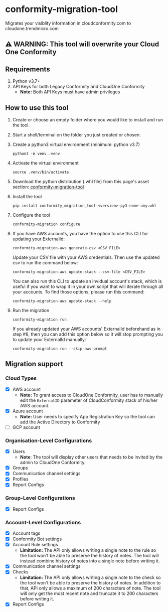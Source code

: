 # conformity-migration-tool
Migrates your visiblity information in cloudconformity.com to cloudone.trendmicro.com

## **⚠ WARNING: This tool will overwrite your Cloud One Conformity**

## Requirements
1. Python v3.7+
2. API Keys for both Legacy Conformity and CloudOne Conformity
   - **Note:** Both API Keys must have admin privileges

## How to use this tool

1) Create or choose an empty folder where you would like to install and run the tool.

2) Start a shell/terminal on the folder you just created or chosen.

3) Create a python3 virtual environment (minimum: python v3.7)
    ```
    python3 -m venv .venv
    ```

4) Activate the virtual environment
   ```
   source .venv/bin/activate
   ```

5) Download the python distribution (.whl file) from this page's asset section: [conformity-migration-tool](../../releases/latest)

6) Install the tool
    ```
    pip install conformity_migration_tool-<version>-py3-none-any.whl
    ```

7) Configure the tool
    ```
    conformity-migration configure
    ```

8) If you have AWS accounts, you have the option to use this CLI for updating your ExternalId:
   ```
   conformity-migration-aws generate-csv <CSV_FILE>
   ```
   Update your CSV file with your AWS credentials. Then use the updated csv to run the command below:
   ```
   conformity-migration-aws update-stack --csv-file <CSV_FILE>
   ```
   You can also run this CLI to update an invidual account's stack, which is useful if you want to
   wrap it in your own script that will iterate through all your accounts. To find those options,
   please run this command:
   ```
   conformity-migration-aws update-stack --help
   ```

9)  Run the migration
    ```
    conformity-migration run
    ```
    If you already updated your AWS accounts' ExternalId beforehand as in step #8, then you can add this
    option below so it will stop prompting you to update your ExternalId manually:
    ```
    conformity-migration run --skip-aws-prompt
    ```


## Migration support
### Cloud Types
- [X] AWS account
  - **Note:** To grant access to CloudOne Conformity, user has to manually edit the `ExternalID` parameter of CloudConformity stack of his/her AWS account.
- [X] Azure account
  - **Note:** User needs to specify App Registration Key so the tool can add the Active Directory to Conformity
- [ ] GCP account

### Organisation-Level Configurations
- [X] Users
  - **Note**: The tool will display other users that needs to be invited by the admin to CloudOne Conformity.
- [X] Groups
- [X] Communication channel settings
- [X] Profiles
- [X] Report Configs

### Group-Level Configurations
- [X] Report Configs

### Account-Level Configurations
- [X] Account tags
- [X] Conformity Bot settings
- [X] Account Rule settings
  - **Limitation:** The API only allows writing a single note to the rule so the tool won't be able to preserve the history of notes. The tool will instead combine history of notes into a single note before writing it.
- [X] Communication channel settings
- [X] Checks
  - **Limitation:** The API only allows writing a single note to the check so the tool won't be able to preserve the history of notes. In addition to that, API only allows a maximum of 200 characters of note. The tool will only get the most recent note and truncate it to 200 characters before writing it.
- [X] Report Configs
